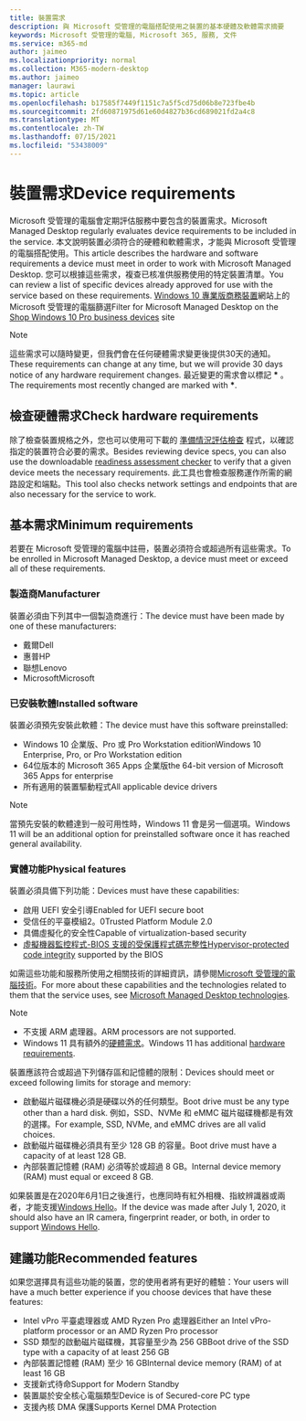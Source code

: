 ```yaml
---
title: 裝置需求
description: 與 Microsoft 受管理的電腦搭配使用之裝置的基本硬體及軟體需求摘要
keywords: Microsoft 受管理的電腦, Microsoft 365, 服務, 文件
ms.service: m365-md
author: jaimeo
ms.localizationpriority: normal
ms.collection: M365-modern-desktop
ms.author: jaimeo
manager: laurawi
ms.topic: article
ms.openlocfilehash: b17585f7449f1151c7a5f5cd75d06b8e723fbe4b
ms.sourcegitcommit: 2fd60871975d61e60d4827b36cd689021fd2a4c8
ms.translationtype: MT
ms.contentlocale: zh-TW
ms.lasthandoff: 07/15/2021
ms.locfileid: "53438009"
---
```

# <a name="device-requirements"></a><span data-ttu-id="deb1b-104">裝置需求</span><span class="sxs-lookup"><span data-stu-id="deb1b-104">Device requirements</span></span>

<span data-ttu-id="deb1b-105">Microsoft 受管理的電腦會定期評估服務中要包含的裝置需求。</span><span class="sxs-lookup"><span data-stu-id="deb1b-105">Microsoft Managed Desktop regularly evaluates device requirements to be included in the service.</span></span> <span data-ttu-id="deb1b-106">本文說明裝置必須符合的硬體和軟體需求，才能與 Microsoft 受管理的電腦搭配使用。</span><span class="sxs-lookup"><span data-stu-id="deb1b-106">This article describes the hardware and software requirements a device must meet in order to work with Microsoft Managed Desktop.</span></span> <span data-ttu-id="deb1b-107">您可以根據這些需求，複查已核准供服務使用的特定裝置清單。</span><span class="sxs-lookup"><span data-stu-id="deb1b-107">You can review a list of specific devices already approved for use with the service based on these requirements.</span></span> <span data-ttu-id="deb1b-108">[Windows 10 專業版商務裝置](https://www.microsoft.com/windowsforbusiness/view-all-devices)網站上的 Microsoft 受管理的電腦篩選</span><span class="sxs-lookup"><span data-stu-id="deb1b-108">Filter for Microsoft Managed Desktop on the [Shop Windows 10 Pro business devices](https://www.microsoft.com/windowsforbusiness/view-all-devices) site</span></span>

> [!NOTE]
> <span data-ttu-id="deb1b-109">這些需求可以隨時變更，但我們會在任何硬體需求變更後提供30天的通知。</span><span class="sxs-lookup"><span data-stu-id="deb1b-109">These requirements can change at any time, but we will provide 30 days notice of any hardware requirement changes.</span></span> <span data-ttu-id="deb1b-110">最近變更的需求會以標記 **\*** 。</span><span class="sxs-lookup"><span data-stu-id="deb1b-110">The requirements most recently changed are marked with **\***.</span></span> 

## <a name="check-hardware-requirements"></a><span data-ttu-id="deb1b-111">檢查硬體需求</span><span class="sxs-lookup"><span data-stu-id="deb1b-111">Check hardware requirements</span></span>

<span data-ttu-id="deb1b-112">除了檢查裝置規格之外，您也可以使用可下載的 [準備情況評估檢查](../get-ready/readiness-assessment-downloadable.md) 程式，以確認指定的裝置符合必要的需求。</span><span class="sxs-lookup"><span data-stu-id="deb1b-112">Besides reviewing device specs, you can also use the downloadable [readiness assessment checker](../get-ready/readiness-assessment-downloadable.md) to verify that a given device meets the necessary requirements.</span></span> <span data-ttu-id="deb1b-113">此工具也會檢查服務運作所需的網路設定和端點。</span><span class="sxs-lookup"><span data-stu-id="deb1b-113">This tool also checks network settings and endpoints that are also necessary for the service to work.</span></span>

## <a name="minimum-requirements"></a><span data-ttu-id="deb1b-114">基本需求</span><span class="sxs-lookup"><span data-stu-id="deb1b-114">Minimum requirements</span></span>

<span data-ttu-id="deb1b-115">若要在 Microsoft 受管理的電腦中註冊，裝置必須符合或超過所有這些需求。</span><span class="sxs-lookup"><span data-stu-id="deb1b-115">To be enrolled in Microsoft Managed Desktop, a device must meet or exceed all of these requirements.</span></span>

### <a name="manufacturer"></a><span data-ttu-id="deb1b-116">製造商</span><span class="sxs-lookup"><span data-stu-id="deb1b-116">Manufacturer</span></span>

<span data-ttu-id="deb1b-117">裝置必須由下列其中一個製造商進行：</span><span class="sxs-lookup"><span data-stu-id="deb1b-117">The device must have been made by one of these manufacturers:</span></span>

- <span data-ttu-id="deb1b-118">戴爾</span><span class="sxs-lookup"><span data-stu-id="deb1b-118">Dell</span></span>
- <span data-ttu-id="deb1b-119">惠普</span><span class="sxs-lookup"><span data-stu-id="deb1b-119">HP</span></span>
- <span data-ttu-id="deb1b-120">聯想</span><span class="sxs-lookup"><span data-stu-id="deb1b-120">Lenovo</span></span>
- <span data-ttu-id="deb1b-121">Microsoft</span><span class="sxs-lookup"><span data-stu-id="deb1b-121">Microsoft</span></span>


### <a name="installed-software"></a><span data-ttu-id="deb1b-122">已安裝軟體</span><span class="sxs-lookup"><span data-stu-id="deb1b-122">Installed software</span></span>

<span data-ttu-id="deb1b-123">裝置必須預先安裝此軟體：</span><span class="sxs-lookup"><span data-stu-id="deb1b-123">The device must have this software preinstalled:</span></span>

- <span data-ttu-id="deb1b-124">Windows 10 企業版、Pro 或 Pro Workstation edition</span><span class="sxs-lookup"><span data-stu-id="deb1b-124">Windows 10 Enterprise, Pro, or Pro Workstation edition</span></span>
- <span data-ttu-id="deb1b-125">64位版本的 Microsoft 365 Apps 企業版</span><span class="sxs-lookup"><span data-stu-id="deb1b-125">the 64-bit version of Microsoft 365 Apps for enterprise</span></span> 
- <span data-ttu-id="deb1b-126">所有適用的裝置驅動程式</span><span class="sxs-lookup"><span data-stu-id="deb1b-126">All applicable device drivers</span></span>

> [!NOTE]
> <span data-ttu-id="deb1b-127">當預先安裝的軟體達到一般可用性時，Windows 11 會是另一個選項。</span><span class="sxs-lookup"><span data-stu-id="deb1b-127">Windows 11 will be an additional option for preinstalled software once it has reached general availability.</span></span>
>
### <a name="physical-features"></a><span data-ttu-id="deb1b-128">實體功能</span><span class="sxs-lookup"><span data-stu-id="deb1b-128">Physical features</span></span>

<span data-ttu-id="deb1b-129">裝置必須具備下列功能：</span><span class="sxs-lookup"><span data-stu-id="deb1b-129">Devices must have these capabilities:</span></span>

- <span data-ttu-id="deb1b-130">啟用 UEFI 安全引導</span><span class="sxs-lookup"><span data-stu-id="deb1b-130">Enabled for UEFI secure boot</span></span> 
- <span data-ttu-id="deb1b-131">受信任的平臺模組2。0</span><span class="sxs-lookup"><span data-stu-id="deb1b-131">Trusted Platform Module 2.0</span></span> 
- <span data-ttu-id="deb1b-132">具備虛擬化的安全性</span><span class="sxs-lookup"><span data-stu-id="deb1b-132">Capable of virtualization-based security</span></span> 
- <span data-ttu-id="deb1b-133">[虛擬機器監控程式-BIOS 支援的受保護程式碼完整性](/windows-hardware/drivers/bringup/device-guard-and-credential-guard)</span><span class="sxs-lookup"><span data-stu-id="deb1b-133">[Hypervisor-protected code integrity](/windows-hardware/drivers/bringup/device-guard-and-credential-guard) supported by the BIOS</span></span>

<span data-ttu-id="deb1b-134">如需這些功能和服務所使用之相關技術的詳細資訊，請參閱[Microsoft 受管理的電腦技術](../intro/technologies.md)。</span><span class="sxs-lookup"><span data-stu-id="deb1b-134">For more about these capabilities and the technologies related to them that the service uses, see [Microsoft Managed Desktop technologies](../intro/technologies.md).</span></span>

> [!NOTE]
>- <span data-ttu-id="deb1b-135">不支援 ARM 處理器。</span><span class="sxs-lookup"><span data-stu-id="deb1b-135">ARM processors are not supported.</span></span>
>- <span data-ttu-id="deb1b-136">Windows 11 具有額外的[硬體需求](/windows/whats-new/windows-11-requirements)。</span><span class="sxs-lookup"><span data-stu-id="deb1b-136">Windows 11 has additional [hardware requirements](/windows/whats-new/windows-11-requirements).</span></span>

<span data-ttu-id="deb1b-137">裝置應該符合或超過下列儲存區和記憶體的限制：</span><span class="sxs-lookup"><span data-stu-id="deb1b-137">Devices should meet or exceed following limits for storage and memory:</span></span>

- <span data-ttu-id="deb1b-138">啟動磁片磁碟機必須是硬碟以外的任何類型。</span><span class="sxs-lookup"><span data-stu-id="deb1b-138">Boot drive must be any type other than a hard disk.</span></span> <span data-ttu-id="deb1b-139">例如，SSD、NVMe 和 eMMC 磁片磁碟機都是有效的選擇。</span><span class="sxs-lookup"><span data-stu-id="deb1b-139">For example, SSD, NVMe, and eMMC drives are all valid choices.</span></span>
- <span data-ttu-id="deb1b-140">啟動磁片磁碟機必須具有至少 128 GB 的容量。</span><span class="sxs-lookup"><span data-stu-id="deb1b-140">Boot drive must have a capacity of at least 128 GB.</span></span>
- <span data-ttu-id="deb1b-141">內部裝置記憶體 (RAM) 必須等於或超過 8 GB。</span><span class="sxs-lookup"><span data-stu-id="deb1b-141">Internal device memory (RAM) must equal or exceed 8 GB.</span></span>

<span data-ttu-id="deb1b-142">如果裝置是在2020年6月1日之後進行，也應同時有紅外相機、指紋辨識器或兩者，才能支援[Windows Hello](/windows-hardware/design/device-experiences/windows-hello-enhanced-sign-in-security)。</span><span class="sxs-lookup"><span data-stu-id="deb1b-142">If the device was made after July 1, 2020, it should also have an IR camera, fingerprint reader, or both, in order to support [Windows Hello](/windows-hardware/design/device-experiences/windows-hello-enhanced-sign-in-security).</span></span>

## <a name="recommended-features"></a><span data-ttu-id="deb1b-143">建議功能</span><span class="sxs-lookup"><span data-stu-id="deb1b-143">Recommended features</span></span>

<span data-ttu-id="deb1b-144">如果您選擇具有這些功能的裝置，您的使用者將有更好的體驗：</span><span class="sxs-lookup"><span data-stu-id="deb1b-144">Your users will have a much better experience if you choose devices that have these features:</span></span>

- <span data-ttu-id="deb1b-145">Intel vPro 平臺處理器或 AMD Ryzen Pro 處理器</span><span class="sxs-lookup"><span data-stu-id="deb1b-145">Either an Intel vPro-platform processor or an AMD Ryzen Pro processor</span></span>
- <span data-ttu-id="deb1b-146">SSD 類型的啟動磁片磁碟機，其容量至少為 256 GB</span><span class="sxs-lookup"><span data-stu-id="deb1b-146">Boot drive of the SSD type with a capacity of at least 256 GB</span></span>
- <span data-ttu-id="deb1b-147">內部裝置記憶體 (RAM) 至少 16 GB</span><span class="sxs-lookup"><span data-stu-id="deb1b-147">Internal device memory (RAM) of at least 16 GB</span></span>
- <span data-ttu-id="deb1b-148">支援新式待命</span><span class="sxs-lookup"><span data-stu-id="deb1b-148">Support for Modern Standby</span></span>
- <span data-ttu-id="deb1b-149">裝置屬於安全核心電腦類型</span><span class="sxs-lookup"><span data-stu-id="deb1b-149">Device is of Secured-core PC type</span></span>
- <span data-ttu-id="deb1b-150">支援內核 DMA 保護</span><span class="sxs-lookup"><span data-stu-id="deb1b-150">Supports Kernel DMA Protection</span></span>
